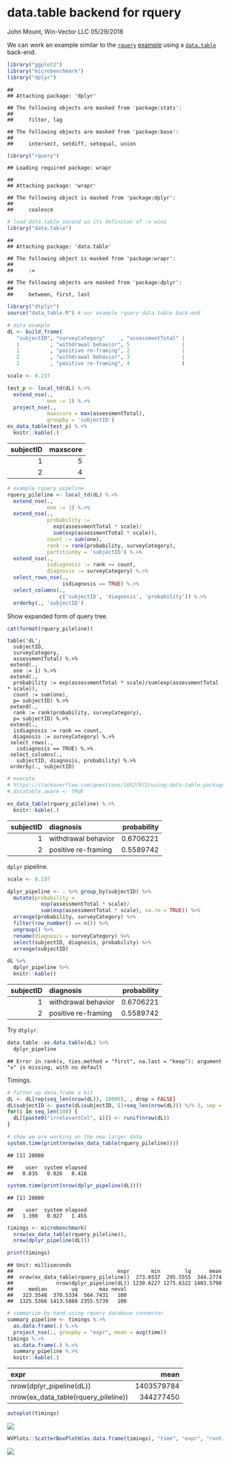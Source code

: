 data.table backend for rquery
================
John Mount, Win-Vector LLC
05/29/2018

We can work an example similar to the [`rquery`](https://winvector.github.io/rquery/) [example](https://winvector.github.io/rquery/index.html) using a [`data.table`](http://r-datatable.com/) back-end.

``` r
library("ggplot2")
library("microbenchmark")
library("dplyr")
```

    ## 
    ## Attaching package: 'dplyr'

    ## The following objects are masked from 'package:stats':
    ## 
    ##     filter, lag

    ## The following objects are masked from 'package:base':
    ## 
    ##     intersect, setdiff, setequal, union

``` r
library("rquery")
```

    ## Loading required package: wrapr

    ## 
    ## Attaching package: 'wrapr'

    ## The following object is masked from 'package:dplyr':
    ## 
    ##     coalesce

``` r
# load data.table second so its definiton of := wins
library("data.table")
```

    ## 
    ## Attaching package: 'data.table'

    ## The following object is masked from 'package:wrapr':
    ## 
    ##     :=

    ## The following objects are masked from 'package:dplyr':
    ## 
    ##     between, first, last

``` r
library("dtplyr")
source("data_table.R") # our example rquery data.table back-end
```

``` r
# data example
dL <- build_frame(
   "subjectID", "surveyCategory"     , "assessmentTotal" |
   1          , "withdrawal behavior", 5                 |
   1          , "positive re-framing", 2                 |
   2          , "withdrawal behavior", 3                 |
   2          , "positive re-framing", 4                 )
```

``` r
scale <- 0.237

test_p <- local_td(dL) %.>%
  extend_nse(.,
             one := 1) %.>%
  project_nse(.,
             maxscore = max(assessmentTotal),
             groupby = 'subjectID')
ex_data_table(test_p) %.>%
  knitr::kable(.)
```

|  subjectID|  maxscore|
|----------:|---------:|
|          1|         5|
|          2|         4|

``` r
# example rquery pipeline
rquery_pileline <- local_td(dL) %.>%
  extend_nse(.,
             one := 1) %.>%
  extend_nse(.,
             probability :=
               exp(assessmentTotal * scale)/
               sum(exp(assessmentTotal * scale)),
             count := sum(one),
             rank := rank(probability, surveyCategory),
             partitionby = 'subjectID') %.>%
  extend_nse(.,
             isdiagnosis := rank == count,
             diagnosis := surveyCategory) %.>%
  select_rows_nse(., 
                  isdiagnosis == TRUE) %.>%
  select_columns(., 
                 c('subjectID', 'diagnosis', 'probability')) %.>%
  orderby(., 'subjectID')
```

Show expanded form of query tree.

``` r
cat(format(rquery_pileline))
```

    table('dL'; 
      subjectID,
      surveyCategory,
      assessmentTotal) %.>%
     extend(.,
      one := 1) %.>%
     extend(.,
      probability := exp(assessmentTotal * scale)/sum(exp(assessmentTotal * scale)),
      count := sum(one),
      p= subjectID) %.>%
     extend(.,
      rank := rank(probability, surveyCategory),
      p= subjectID) %.>%
     extend(.,
      isdiagnosis := rank == count,
      diagnosis := surveyCategory) %.>%
     select_rows(.,
       isdiagnosis == TRUE) %.>%
     select_columns(.,
       subjectID, diagnosis, probability) %.>%
     orderby(., subjectID)

``` r
# execute
# https://stackoverflow.com/questions/10527072/using-data-table-package-inside-my-own-package
#.datatable.aware <- TRUE

ex_data_table(rquery_pileline) %.>%
  knitr::kable(.)
```

|  subjectID| diagnosis           |  probability|
|----------:|:--------------------|------------:|
|          1| withdrawal behavior |    0.6706221|
|          2| positive re-framing |    0.5589742|

`dplyr` pipeline.

``` r
scale <- 0.237

dplyr_pipeline <- . %>% group_by(subjectID) %>%
  mutate(probability =
           exp(assessmentTotal * scale)/
           sum(exp(assessmentTotal * scale), na.rm = TRUE)) %>%
  arrange(probability, surveyCategory) %>%
  filter(row_number() == n()) %>%
  ungroup() %>%
  rename(diagnosis = surveyCategory) %>%
  select(subjectID, diagnosis, probability) %>%
  arrange(subjectID) 

dL %>% 
  dplyr_pipeline %>%
  knitr::kable()
```

|  subjectID| diagnosis           |  probability|
|----------:|:--------------------|------------:|
|          1| withdrawal behavior |    0.6706221|
|          2| positive re-framing |    0.5589742|

Try `dtplyr`.

``` r
data.table::as.data.table(dL) %>% 
  dplyr_pipeline
```

    ## Error in rank(x, ties.method = "first", na.last = "keep"): argument "x" is missing, with no default

Timings.

``` r
# fatten up data.frame a bit
dL <- dL[rep(seq_len(nrow(dL)), 10000), , drop = FALSE]
dL$subjectID <- paste(dL$subjectID, (1+seq_len(nrow(dL))) %/% 2, sep = "_")
for(i in seq_len(10)) {
  dL[[paste0("irrelevantCol", i)]] <- runif(nrow(dL))
}

# show we are working on the new larger data
system.time(print(nrow(ex_data_table(rquery_pileline))))
```

    ## [1] 20000

    ##    user  system elapsed 
    ##   0.635   0.026   0.416

``` r
system.time(print(nrow(dplyr_pipeline(dL))))
```

    ## [1] 20000

    ##    user  system elapsed 
    ##   1.398   0.027   1.455

``` r
timings <- microbenchmark(
  nrow(ex_data_table(rquery_pileline)),
  nrow(dplyr_pipeline(dL)))
```

``` r
print(timings)
```

    ## Unit: milliseconds
    ##                                  expr       min        lq      mean
    ##  nrow(ex_data_table(rquery_pileline))  273.6537  295.5555  344.2774
    ##              nrow(dplyr_pipeline(dL)) 1230.6227 1275.6322 1403.5798
    ##     median        uq       max neval
    ##   323.5548  370.5334  564.7431   100
    ##  1325.5366 1413.5868 2355.5739   100

``` r
# summarize by hand using rquery database connector
summary_pipeline <- timings %.>%
  as.data.frame(.) %.>%
  project_nse(., groupby = "expr", mean = avg(time)) 
timings %.>% 
  as.data.frame(.) %.>%
  summary_pipeline %.>%
  knitr::kable(.)
```

| expr                                    |        mean|
|:----------------------------------------|-----------:|
| nrow(dplyr\_pipeline(dL))               |  1403579784|
| nrow(ex\_data\_table(rquery\_pileline)) |   344277450|

``` r
autoplot(timings)
```

![](data_table_files/figure-markdown_github/unnamed-chunk-10-1.png)

``` r
WVPlots::ScatterBoxPlotH(as.data.frame(timings), "time", "expr", "runtime by expression in nanoseconds")
```

![](data_table_files/figure-markdown_github/unnamed-chunk-10-2.png)
